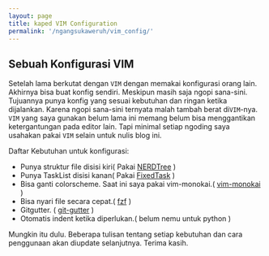 ```yaml
---
layout: page
title: kaped VIM Configuration
permalink: '/ngangsukaweruh/vim_config/'
---
```


## Sebuah Konfigurasi VIM
Setelah lama berkutat dengan `VIM` dengan memakai konfigurasi orang lain. Akhirnya bisa buat konfig sendiri. Meskipun masih saja ngopi sana-sini.
Tujuannya punya konfig yang sesuai kebutuhan dan ringan ketika dijalankan. Karena ngopi sana-sini ternyata malah tambah berat di`VIM`-nya.
`VIM` yang saya gunakan belum lama ini memang belum bisa menggantikan ketergantungan pada editor lain. Tapi minimal setiap ngoding saya usahakan pakai `VIM` selain untuk nulis blog ini. 

Daftar Kebutuhan untuk konfigurasi:
- Punya struktur file disisi kiri( Pakai [NERDTree][1] )
- Punya TaskList disisi kanan( Pakai [FixedTask][2] )
- Bisa ganti colorscheme. Saat ini saya pakai vim-monokai.( [vim-monokai][3] )
- Bisa nyari file secara cepat.( [fzf][4] )
- Gitgutter. ( [git-gutter][5] )
- Otomatis indent ketika diperlukan.( belum nemu untuk python )

Mungkin itu dulu. Beberapa tulisan tentang setiap kebutuhan dan cara penggunaan akan diupdate selanjutnya.
Terima kasih.

[1]:https://github.com/scrooloose/nerdtree
[2]:https://github.com/fisadev/FixedTaskList
[3]:https://github.com/sickill/vim-monokai
[4]:https://github.com/junegunn/fzf.vim
[5]:https://github.com/airblade/vim-gitgutter
